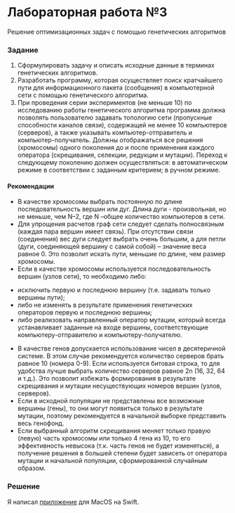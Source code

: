 # Лабораторная работа №3

Решение оптимизационных задач с помощью генетических алгоритмов

### Задание

1. Сформулировать задачу и описать исходные данные в терминах генетических алгоритмов.
2. Разработать программу, которая осуществляет поиск кратчайшего пути для информационного пакета (сообщения) в компьютерной сети с помощью генетического алгоритма.
3. При проведения серии экспериментов (не меньше 10) по исследованию работы генетического алгоритма программа должна позволять пользователю задавать топологию сети (пропускные способности каналов связи), содержащей не менее 10 компьютеров (серверов), а также указывать компьютер-отправитель и компьютер-получатель. Должны отображаться все решения (хромосомы) одного поколения до и после применения каждого оператора (скрещивания, селекции, редукции и мутации). Переход к следующему поколению должен осуществляться: в автоматическом режиме в соответствии с заданным критерием; в ручном режиме.

#### Рекомендации
* В качестве хромосомы выбрать постоянную по длине последовательность вершин или дуг. Длина дуги - произвольная, но не меньше, чем N–2, где N –общее количество компьютеров в сети.
* Для упрощения расчетов граф сети следует сделать полносвязным (каждая пара вершин имеет связь). При отсутствии связи (соединения) вес дуги следует выбрать очень большим, а для петли (дуги, соединяющей вершину с самой собой) – значение веса равное 0. Это позволит искать пути, меньшие по длине, чем размер хромосомы.
* Если в качестве хромосомы используется последовательность вершин (узлов сети), то необходимо либо:
- исключить первую и последнюю вершину (т.е. задавать только вершины пути);
- либо не изменять в результате применения генетических операторов первую и последнюю вершины;
- либо реализовать направленный оператор мутации, который всегда устанавливает заданные на входе вершины, соответствующие компьютеру-отправителю и компьютеру-получателю.
*  В качестве генов допускается использование чисел в десятеричной системе. В этом случае рекомендуется количество серверов брать равное 10 (номера 0-9). Если используется битовая строка, то для удобства лучше выбрать количество серверов равное 2n (16, 32, 64 и т.д.). Это позволит избежать формирования в результате скрещивания и мутации несуществующих номеров вершин (узлов, серверов).
*  Если в исходной популяции не представлены все возможные вершины (гены), то они могут появиться только в результате мутации, поэтому рекомендуется в начальной выборке представить весь генофонд.
* Если выбранный алгоритм скрещивания меняет только правую (левую) часть хромосомы или только 4 гена из 10, то его эффективность невысока (т.к. часть генов не будет изменяться), а получение решения в большей степени будет зависеть от оператора мутации и начальной популяции, сформированной случайным образом.

### Решение

Я написал [приложение](https://github.com/bestK1ngArthur/GeneticLab) для MacOS на Swift.
